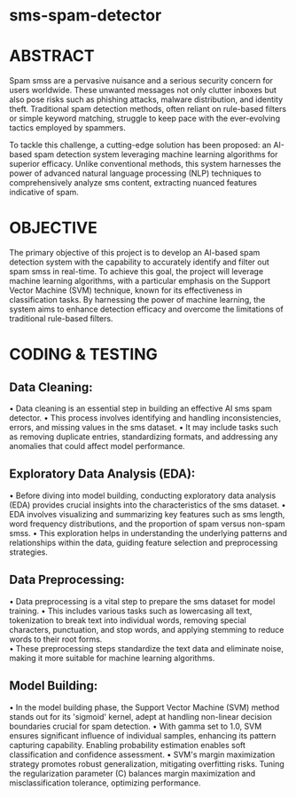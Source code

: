 # sms-spam-detector
# ABSTRACT 
Spam smss are a pervasive nuisance and a serious security concern for users worldwide. These 
unwanted messages not only clutter inboxes but also pose risks such as phishing attacks, malware 
distribution, and identity theft. Traditional spam detection methods, often reliant on rule-based filters 
or simple keyword matching, struggle to keep pace with the ever-evolving tactics employed by 
spammers. 
 
To tackle this challenge, a cutting-edge solution has been proposed: an AI-based spam detection 
system leveraging machine learning algorithms for superior efficacy. Unlike conventional methods, 
this system harnesses the power of advanced natural language processing (NLP) techniques to 
comprehensively analyze sms content, extracting nuanced features indicative of spam.

# OBJECTIVE 
 
The primary objective of this project is to develop an AI-based spam detection system with the 
capability to accurately identify and filter out spam smss in real-time. To achieve this goal, the 
project will leverage machine learning algorithms, with a particular emphasis on the Support Vector 
Machine (SVM) technique, known for its effectiveness in classification tasks. By harnessing the power 
of machine learning, the system aims to enhance detection efficacy and overcome the limitations of 
traditional rule-based filters.
#  CODING & TESTING 
 
## Data Cleaning: 
• Data cleaning is an essential step in building an effective AI sms spam detector. 
• This process involves identifying and handling inconsistencies, errors, and missing values in the 
sms dataset. 
• It may include tasks such as removing duplicate entries, standardizing formats, and addressing 
any anomalies that could affect model performance. 
## Exploratory Data Analysis (EDA): 
• Before diving into model building, conducting exploratory data analysis (EDA) provides crucial 
insights into the characteristics of the sms dataset. 
• EDA involves visualizing and summarizing key features such as sms length, word frequency 
distributions, and the proportion of spam versus non-spam smss. 
• This exploration helps in understanding the underlying patterns and relationships within the 
data, guiding feature selection and preprocessing strategies. 
## Data Preprocessing: 
• Data preprocessing is a vital step to prepare the sms dataset for model training. 
•  This includes various tasks such as lowercasing all text, tokenization to break text into 
individual words, removing special characters, punctuation, and stop words, and applying 
stemming to reduce words to their root forms.  
• These preprocessing steps standardize the text data and eliminate noise, making it more 
suitable for machine learning algorithms. 
## Model Building: 
• In the model building phase, the Support Vector Machine (SVM) method stands out for its 
'sigmoid' kernel, adept at handling non-linear decision boundaries crucial for spam detection. 
•  With gamma set to 1.0, SVM ensures significant influence of individual samples, enhancing its 
pattern capturing capability. Enabling probability estimation enables soft classification and 
confidence assessment. 
•  SVM's margin maximization strategy promotes robust generalization, mitigating overfitting 
risks. Tuning the regularization parameter (C) balances margin maximization and 
misclassification tolerance, optimizing performance. 
